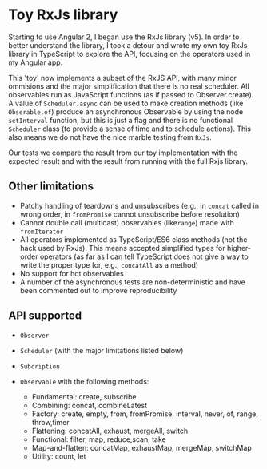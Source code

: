 # Toy RxJs library

Starting to use Angular 2, I began use
the RxJs library (v5). In order to better understand the library,
I took a detour and wrote my own toy RxJs library in TypeScript to explore the API, focusing
on the operators used in my Angular app.

This 'toy' now implements a subset of the RxJS API, with many minor ommisions
and the major simplification
that there is no real scheduler. All observables run as JavaScript functions
(as if passed to Observer.create). A value of `Scheduler.async` can be used
to make creation methods (like `Obserable.of`) produce an asynchronous
Observable by using the node `setInterval` function, but this is just
a flag and there is no functional `Scheduler` class (to provide
a sense of time and to schedule actions). This also means we do not
have the nice marble testing from `RxJs`.

Our tests we compare the result from our toy implementation with
the expected result and with the result from running with the full Rxjs library.

## Other limitations

* Patchy handling of teardowns and unsubscribes (e.g., in `concat` called in wrong order, in `fromPromise` cannot unsubscribe before resolution)
* Cannot double call (multicast) observables (like`range`) made with `fromIterator`
* All operators implemented as TypeScript/ES6 class methods (not the hack used by RxJs). This means accepted simplified types
for higher-order operators (as far as I can tell TypeScript does not give a way to write the proper type for, e.g., `concatAll` as a method)
* No support for hot observables
* A number of the asynchronous tests are non-deterministic and have been commented out to improve reproducibility

## API supported

* `Observer`
* `Scheduler` (with the major limitations listed below)
* `Subcription`
* `Observable` with the following methods:

  + Fundamental: create, subscribe
  + Combining: concat, combineLatest
  + Factory: create, empty, from, fromPromise, interval, never, of, range, throw,timer
  + Flattening: concatAll, exhaust, mergeAll, switch
  + Functional: filter, map, reduce,scan, take
  + Map-and-flatten: concatMap, exhaustMap, mergeMap, switchMap
  + Utility: count, let

